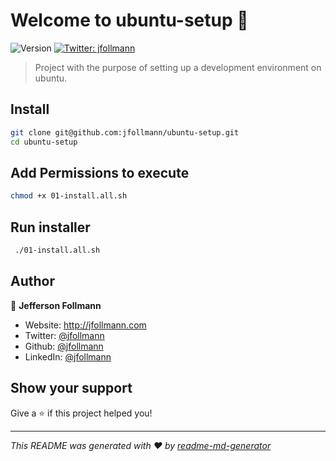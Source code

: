 # Welcome to ubuntu-setup 👑
![Version](https://img.shields.io/badge/version-1.0.0-blue.svg?cacheSeconds=2592000)
[![Twitter: jfollmann](https://img.shields.io/twitter/follow/jfollmann.svg?style=social)](https://twitter.com/jfollmann)

> Project with the purpose of setting up a development environment on ubuntu.

## Install

```sh
git clone git@github.com:jfollmann/ubuntu-setup.git
cd ubuntu-setup
```

## Add Permissions to execute

```sh
chmod +x 01-install.all.sh
```

## Run installer
```sh
 ./01-install.all.sh
```

## Author

👤 **Jefferson Follmann**

* Website: http://jfollmann.com
* Twitter: [@jfollmann](https://twitter.com/jfollmann)
* Github: [@jfollmann](https://github.com/jfollmann)
* LinkedIn: [@jfollmann](https://linkedin.com/in/jfollmann)

## Show your support

Give a ⭐️ if this project helped you!


***
_This README was generated with ❤️ by [readme-md-generator](https://github.com/kefranabg/readme-md-generator)_